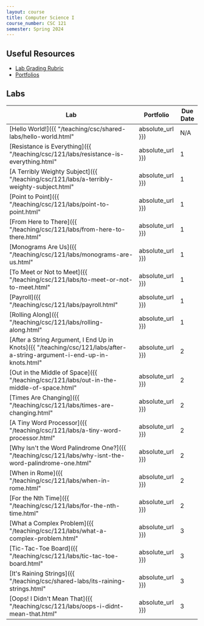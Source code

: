 ```yaml
---
layout: course
title: Computer Science I
course_number: CSC 121
semester: Spring 2024
---
```


## Useful Resources

* [Lab Grading Rubric](./lab-grading-rubric.html)
* [Portfolios](./portfolios.html)

## Labs

| Lab | Portfolio | Due Date |
| --- | --------- | -------- |
| [Hello World!]({{ "/teaching/csc/shared-labs/hello-world.html" | absolute_url }}) | N/A | N/A |
| [Resistance is Everything]({{ "/teaching/csc/121/labs/resistance-is-everything.html" | absolute_url }}) | 1 | February 18, 2024 |
| [A Terribly Weighty Subject]({{ "/teaching/csc/121/labs/a-terribly-weighty-subject.html" | absolute_url }}) | 1 | February 25, 2024 |
| [Point to Point]({{ "/teaching/csc/121/labs/point-to-point.html" | absolute_url }}) | 1 | February 25, 2024 |
| [From Here to There]({{ "/teaching/csc/121/labs/from-here-to-there.html" | absolute_url }}) | 1 | March 3, 2024 |
| [Monograms Are Us]({{ "/teaching/csc/121/labs/monograms-are-us.html" | absolute_url }}) | 1 | March 3, 2024 |
| [To Meet or Not to Meet]({{ "/teaching/csc/121/labs/to-meet-or-not-to-meet.html" | absolute_url }}) | 1 | March 3, 2024 |
| [Payroll]({{ "/teaching/csc/121/labs/payroll.html" | absolute_url }}) | 1 | March 3, 2024 |
| [Rolling Along]({{ "/teaching/csc/121/labs/rolling-along.html" | absolute_url }}) | 1 | March 10, 2024 |
| [After a String Argument, I End Up in Knots]({{ "/teaching/csc/121/labs/after-a-string-argument-i-end-up-in-knots.html" | absolute_url }}) | 2 | March 24, 2024 |
| [Out in the Middle of Space]({{ "/teaching/csc/121/labs/out-in-the-middle-of-space.html" | absolute_url }}) | 2 | March 24, 2024 |
| [Times Are Changing]({{ "/teaching/csc/121/labs/times-are-changing.html" | absolute_url }}) | 2 | March 24, 2024 |
| [A Tiny Word Processor]({{ "/teaching/csc/121/labs/a-tiny-word-processor.html" | absolute_url }}) | 2 | March 24, 2024 |
| [Why Isn't the Word Palindrome One?]({{ "/teaching/csc/121/labs/why-isnt-the-word-palindrome-one.html" | absolute_url }}) | 2 | April 7, 2024 |
| [When in Rome]({{ "/teaching/csc/121/labs/when-in-rome.html" | absolute_url }}) | 2 | April 7, 2024 |
| [For the Nth Time]({{ "/teaching/csc/121/labs/for-the-nth-time.html" | absolute_url }}) | 2 | April 7, 2024 |
| [What a Complex Problem]({{ "/teaching/csc/121/labs/what-a-complex-problem.html" | absolute_url }}) | 3 | April 14, 2024 |
| [Tic-Tac-Toe Board]({{ "/teaching/csc/121/labs/tic-tac-toe-board.html" | absolute_url }}) | 3 | April 28, 2024 |
| [It's Raining Strings]({{ "/teaching/csc/shared-labs/its-raining-strings.html" | absolute_url }}) | 3 | April 28, 2024 |
| [Oops! I Didn't Mean That]({{ "/teaching/csc/121/labs/oops-i-didnt-mean-that.html" | absolute_url }}) | 3 | April 28, 2024 |
